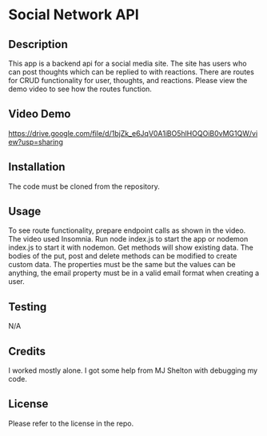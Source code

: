 # Social Network API

## Description 
This app is a backend api for a social media site. The site has users who can post thoughts which can be replied to with reactions. There are routes for CRUD functionality for user, thoughts, and reactions. Please view the demo video to see how the routes function.

## Video Demo
https://drive.google.com/file/d/1bjZk_e6JqV0A1iBO5hlHOQOiB0vMG1QW/view?usp=sharing

## Installation
The code must be cloned from the repository.

## Usage
To see route functionality, prepare endpoint calls as shown in the video. The video used Insomnia. Run node index.js to start the app or nodemon index.js to start it with nodemon. Get methods will show existing data. The bodies of the put, post and delete methods can be modified to create custom data. The properties must be the same but the values can be anything, the email property must be in a valid email format when creating a user.

## Testing
N/A

## Credits
I worked mostly alone. I got some help from MJ Shelton with debugging my code.

## License
Please refer to the license in the repo.